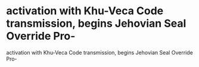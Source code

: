 # activation with Khu-Veca Code transmission, begins Jehovian Seal Override Pro-

activation with Khu-Veca Code transmission, begins Jehovian Seal Override Pro-
